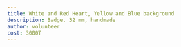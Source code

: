 ```yaml
---
title: White and Red Heart, Yellow and Blue background
description: Badge. 32 mm, handmade
author: volunteer
cost: 3000₸
---
```

